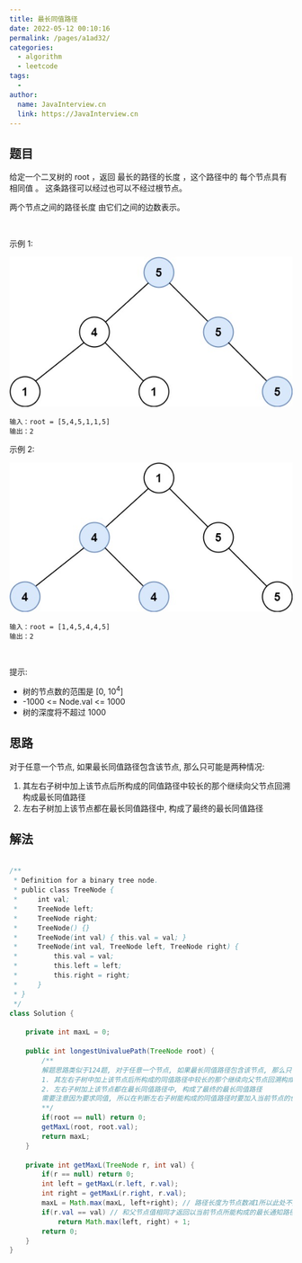 ```yaml
---
title: 最长同值路径
date: 2022-05-12 00:10:16
permalink: /pages/a1ad32/
categories:
  - algorithm
  - leetcode
tags:
  - 
author: 
  name: JavaInterview.cn
  link: https://JavaInterview.cn
---
```



## 题目
给定一个二叉树的 root ，返回 最长的路径的长度 ，这个路径中的 每个节点具有相同值 。 这条路径可以经过也可以不经过根节点。

两个节点之间的路径长度 由它们之间的边数表示。

 

示例 1:

![](../../../media/pictures/leetcode/ex1.jpeg)


    输入：root = [5,4,5,1,1,5]
    输出：2
示例 2:

![](../../../media/pictures/leetcode/ex2.jpeg)


    输入：root = [1,4,5,4,4,5]
    输出：2
 

提示:

- 树的节点数的范围是 [0, 10<sup>4</sup>]
- -1000 <= Node.val <= 1000
- 树的深度将不超过 1000 


## 思路
对于任意一个节点, 如果最长同值路径包含该节点, 那么只可能是两种情况:
1. 其左右子树中加上该节点后所构成的同值路径中较长的那个继续向父节点回溯构成最长同值路径
2. 左右子树加上该节点都在最长同值路径中, 构成了最终的最长同值路径
        

## 解法
```java

/**
 * Definition for a binary tree node.
 * public class TreeNode {
 *     int val;
 *     TreeNode left;
 *     TreeNode right;
 *     TreeNode() {}
 *     TreeNode(int val) { this.val = val; }
 *     TreeNode(int val, TreeNode left, TreeNode right) {
 *         this.val = val;
 *         this.left = left;
 *         this.right = right;
 *     }
 * }
 */
class Solution {
    
    private int maxL = 0;
    
    public int longestUnivaluePath(TreeNode root) {
        /**
        解题思路类似于124题, 对于任意一个节点, 如果最长同值路径包含该节点, 那么只可能是两种情况:
        1. 其左右子树中加上该节点后所构成的同值路径中较长的那个继续向父节点回溯构成最长同值路径
        2. 左右子树加上该节点都在最长同值路径中, 构成了最终的最长同值路径
        需要注意因为要求同值, 所以在判断左右子树能构成的同值路径时要加入当前节点的值作为判断依据
        **/
        if(root == null) return 0;
        getMaxL(root, root.val);
        return maxL;
    }
    
    private int getMaxL(TreeNode r, int val) {
        if(r == null) return 0;
        int left = getMaxL(r.left, r.val);
        int right = getMaxL(r.right, r.val);
        maxL = Math.max(maxL, left+right); // 路径长度为节点数减1所以此处不加1
        if(r.val == val) // 和父节点值相同才返回以当前节点所能构成的最长通知路径长度, 否则返回0
            return Math.max(left, right) + 1;
        return 0;
    }
}

```